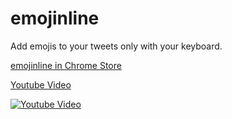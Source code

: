 # emojinline

Add emojis to your tweets only with your keyboard.

[emojinline in Chrome Store](https://chrome.google.com/webstore/developer/edit/ijkpdjjncicgjblpckodnibilljkcnnl)

[Youtube Video](https://www.youtube.com/watch?v=dd_uKfUu7Ck)

[![Youtube Video](https://img.youtube.com/vi/dd_uKfUu7Ck/0.jpg)](https://www.youtube.com/watch?v=dd_uKfUu7Ck)

